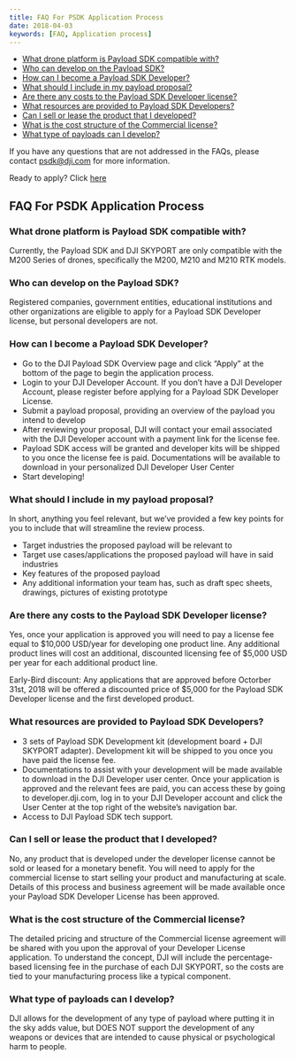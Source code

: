 ```yaml
---
title: FAQ For PSDK Application Process
date: 2018-04-03
keywords: [FAQ, Application process]
---
```


* [What drone platform is Payload SDK compatible with?](#what-drone-platform-is-payload-sdk-compatible-with)
* [Who can develop on the Payload SDK? ](#who-can-develop-on-the-payload-sdk)
* [How can I become a Payload SDK Developer?](#how-can-i-become-a-payload-sdk-developer)
* [What should I include in my payload proposal?](#what-should-i-include-in-my-payload-proposal)
* [Are there any costs to the Payload SDK Developer license?](#are-there-any-costs-to-the-payload-sdk-developer-license)
* [What resources are provided to Payload SDK Developers?](#what-resources-are-provided-to-payload-sdk-developers)
* [Can I sell or lease the product that I developed?](#can-i-sell-or-lease-the-product-that-i-developed)
* [What is the cost structure of the Commercial license?](#what-is-the-cost-structure-of-the-commercial-license)
* [What type of payloads can I develop?](#what-type-of-payloads-can-i-develop)

If you have any questions that are not addressed in the FAQs, please contact [psdk@dji.com]() for more information.

Ready to apply? Click [here](https://developer.dji.com/payload-sdk/apply)

## FAQ For PSDK Application Process

### What drone platform is Payload SDK compatible with?

Currently, the Payload SDK and DJI SKYPORT are only compatible with the M200 Series of drones, specifically the M200, M210 and M210 RTK models.

### Who can develop on the Payload SDK? 

Registered companies, government entities, educational institutions and other organizations are eligible to apply for a Payload SDK Developer license, but personal developers are not.

### How can I become a Payload SDK Developer?

- Go to the DJI Payload SDK Overview page and click “Apply” at the bottom of the page to begin the application process.
- Login to your DJI Developer Account. If you don’t have a DJI Developer Account, please register before applying for a Payload SDK Developer License.
- Submit a payload proposal, providing an overview of the payload you intend to develop
- After reviewing your proposal, DJI will contact your email associated with the DJI Developer account with a payment link for the license fee.
- Payload SDK access will be granted and developer kits will be shipped to you once the license fee is paid. Documentations will be available to download in your personalized DJI Developer User Center
- Start developing!

### What should I include in my payload proposal?

In short, anything you feel relevant, but we’ve provided a few key points for you to include that will streamline the review process.

- Target industries the proposed payload will be relevant to
- Target use cases/applications the proposed payload will have in said industries
- Key features of the proposed payload
- Any additional information your team has, such as draft spec sheets, drawings, pictures of existing prototype

### Are there any costs to the Payload SDK Developer license?

Yes, once your application is approved you will need to pay a license fee equal to $10,000 USD/year for developing one product line. Any additional product lines will cost an additional, discounted licensing fee of $5,000 USD per year for each additional product line.

Early-Bird discount: Any applications that are approved before Octorber 31st, 2018 will be offered a discounted price of $5,000 for the Payload SDK Developer license and the first developed product.

### What resources are provided to Payload SDK Developers?

- 3 sets of Payload SDK Development kit (development board + DJI SKYPORT adapter). Development kit will be shipped to you once you have paid the license fee.
- Documentations to assist with your development will be made available to download in the DJI Developer user center. Once your application is approved and the relevant fees are paid, you can access these by going to developer.dji.com, log in to your DJI Developer account and click the User Center at the top right of the website’s navigation bar.
- Access to DJI Payload SDK tech support.

### Can I sell or lease the product that I developed?

No, any product that is developed under the developer license cannot be sold or leased for a monetary benefit. You will need to apply for the commercial license to start selling your product and manufacturing at scale. Details of this process and business agreement will be made available once your Payload SDK Developer License has been approved.

### What is the cost structure of the Commercial license?

The detailed pricing and structure of the Commercial license agreement will be shared with you upon the approval of your Developer License application. To understand the concept, DJI will include the percentage-based licensing fee in the purchase of each DJI SKYPORT, so the costs are tied to your manufacturing process like a typical component.

### What type of payloads can I develop?

DJI allows for the development of any type of payload where putting it in the sky adds value, but DOES NOT support the development of any weapons or devices that are intended to cause physical or psychological harm to people. 

